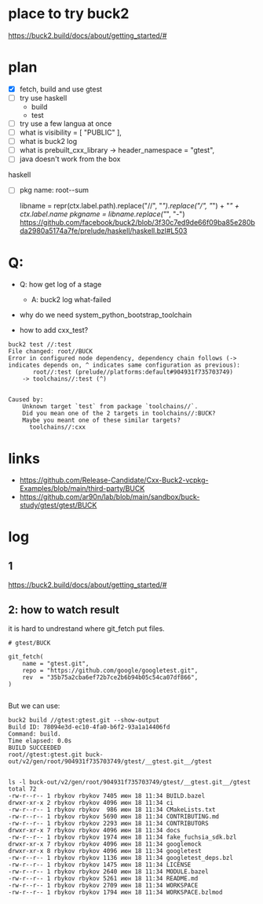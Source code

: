 # place to try buck2 

https://buck2.build/docs/about/getting_started/#

# plan
- [x] fetch, build and use gtest
- [ ] try use haskell
    - build
    - test
- [ ] try use a few langua at once
- [ ] what is visibility = [ "PUBLIC" ],
- [ ] what is buck2 log
- [ ] what is prebuilt_cxx_library -> header_namespace = "gtest",
- [ ] java doesn't work from the box

haskell
- [ ] pkg 
name: root--sum

    libname = repr(ctx.label.path).replace("//", "_").replace("/", "_") + "_" + ctx.label.name
    pkgname = libname.replace("_", "-")
https://github.com/facebook/buck2/blob/3f30c7ed9de66f09ba85e280bda2980a5174a7fe/prelude/haskell/haskell.bzl#L503

 


# Q: 
- Q: how get log of a stage
    - A:  buck2 log what-failed
    
- why do we need system_python_bootstrap_toolchain
- how to add cxx_test?

```
buck2 test //:test
File changed: root//BUCK
Error in configured node dependency, dependency chain follows (-> indicates depends on, ^ indicates same configuration as previous):
       root//:test (prelude//platforms:default#904931f735703749)
    -> toolchains//:test (^)


Caused by:
    Unknown target `test` from package `toolchains//`.
    Did you mean one of the 2 targets in toolchains//:BUCK?
    Maybe you meant one of these similar targets?
      toolchains//:cxx

```
# links
- https://github.com/Release-Candidate/Cxx-Buck2-vcpkg-Examples/blob/main/third-party/BUCK
- https://github.com/ar90n/lab/blob/main/sandbox/buck-study/gtest/gtest/BUCK


# log

## 1
https://buck2.build/docs/about/getting_started/#

## 2: how to watch result 
it is hard to undrestand where git_fetch put files.

```
# gtest/BUCK

git_fetch(
    name = "gtest.git",
    repo = "https://github.com/google/googletest.git",
    rev  = "35b75a2cba6ef72b7ce2b6b94b05c54ca07df866",
)


```


But we can use:

```
buck2 build //gtest:gtest.git --show-output
Build ID: 78094e3d-ec10-4fa0-b6f2-93a1a14406fd
Command: build.                                                                                                          
Time elapsed: 0.0s
BUILD SUCCEEDED
root//gtest:gtest.git buck-out/v2/gen/root/904931f735703749/gtest/__gtest.git__/gtest


ls -l buck-out/v2/gen/root/904931f735703749/gtest/__gtest.git__/gtest
total 72
-rw-r--r-- 1 rbykov rbykov 7405 июн 18 11:34 BUILD.bazel
drwxr-xr-x 2 rbykov rbykov 4096 июн 18 11:34 ci
-rw-r--r-- 1 rbykov rbykov  986 июн 18 11:34 CMakeLists.txt
-rw-r--r-- 1 rbykov rbykov 5690 июн 18 11:34 CONTRIBUTING.md
-rw-r--r-- 1 rbykov rbykov 2293 июн 18 11:34 CONTRIBUTORS
drwxr-xr-x 7 rbykov rbykov 4096 июн 18 11:34 docs
-rw-r--r-- 1 rbykov rbykov 1974 июн 18 11:34 fake_fuchsia_sdk.bzl
drwxr-xr-x 7 rbykov rbykov 4096 июн 18 11:34 googlemock
drwxr-xr-x 8 rbykov rbykov 4096 июн 18 11:34 googletest
-rw-r--r-- 1 rbykov rbykov 1136 июн 18 11:34 googletest_deps.bzl
-rw-r--r-- 1 rbykov rbykov 1475 июн 18 11:34 LICENSE
-rw-r--r-- 1 rbykov rbykov 2640 июн 18 11:34 MODULE.bazel
-rw-r--r-- 1 rbykov rbykov 5261 июн 18 11:34 README.md
-rw-r--r-- 1 rbykov rbykov 2709 июн 18 11:34 WORKSPACE
-rw-r--r-- 1 rbykov rbykov 1794 июн 18 11:34 WORKSPACE.bzlmod
```
